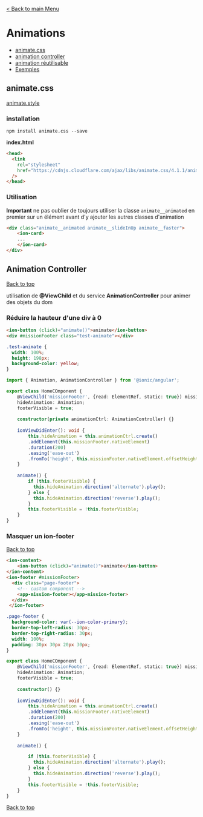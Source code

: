 
[< Back to main Menu](https://github.com/gsoulie/angular-resources/blob/master/ng-sheet.md)    

# Animations

* [animate.css](#animate-.-css)    
* [animation controller](#animation-controller)     
* [animation réutilisable](https://netbasal.com/creating-reusable-animations-in-angular-6a2350d6191a)     
* [Exemples](https://github.com/gsoulie/angular-resources/tree/master/animations)      

## animate.css

[animate.style](https://animate.style/)     

### installation

````npm install animate.css --save````

**index.html**

````html
<head>
  <link
    rel="stylesheet"
    href="https://cdnjs.cloudflare.com/ajax/libs/animate.css/4.1.1/animate.min.css"
  />
</head>
````

### Utilisation

**Important** ne pas oublier de toujours utiliser la classe ````animate__animated```` en premier sur un élément avant d'y ajouter les autres classes d'animation

````html
<div class="animate__animated animate__slideInUp animate__faster">
	<ion-card>
	...
	</ion-card>
</div>
````

## Animation Controller
[Back to top](#animations)     

utilisation de **@ViewChild** et du service **AnimationController** pour animer des objets du dom

### Réduire la hauteur d'une div à 0

````html
<ion-button (click)="animate()">animate</ion-button>
<div #missionFooter class="test-animate"></div>
````

````css
.test-animate {
  width: 100%;
  height: 198px;
  background-color: yellow;
}
````

````typescript
import { Animation, AnimationController } from '@ionic/angular';

export class HomeCOmponent {
	@ViewChild('missionFooter', {read: ElementRef, static: true}) missionFooter: ElementRef;
	hideAnimation: Animation;
	footerVisible = true;
	
	constructor(private animationCtrl: AnimationController) {}
	
	ionViewDidEnter(): void {
		this.hideAnimation = this.animationCtrl.create()
		.addElement(this.missionFooter.nativeElement)
		.duration(200)
		.easing('ease-out')
		.fromTo('height', this.missionFooter.nativeElement.offsetHeight + 'px', '0px');
	}
	
	animate() {
		if (this.footerVisible) {
		  this.hideAnimation.direction('alternate').play();
		} else {
		  this.hideAnimation.direction('reverse').play();
		}
		this.footerVisible = !this.footerVisible;
	}
}
````

### Masquer un ion-footer
[Back to top](#animations)     

````html
<ion-content>
	<ion-button (click)="animate()">animate</ion-button>
</ion-content>
<ion-footer #missionFooter>
  <div class="page-footer">
	<!-- custom component -->
    <app-mission-footer></app-mission-footer>
  </div>
 </ion-footer>
````

````css
.page-footer {
  background-color: var(--ion-color-primary);
  border-top-left-radius: 30px;
  border-top-right-radius: 30px;
  width: 100%;
  padding: 30px 30px 20px 30px;
}
````

````typescript
export class HomeCOmponent {
	@ViewChild('missionFooter', {read: ElementRef, static: true}) missionFooter: ElementRef;
	hideAnimation: Animation;
	footerVisible = true;
	
	constructor() {}
	
	ionViewDidEnter(): void {
		this.hideAnimation = this.animationCtrl.create()
		.addElement(this.missionFooter.nativeElement)
		.duration(200)
		.easing('ease-out')
		.fromTo('height', this.missionFooter.nativeElement.offsetHeight + 'px', '0px');
	}
	
	animate() {

		if (this.footerVisible) {
		  this.hideAnimation.direction('alternate').play();
		} else {
		  this.hideAnimation.direction('reverse').play();
		}
		this.footerVisible = !this.footerVisible;
	}
}
````

[Back to top](#animations)     
